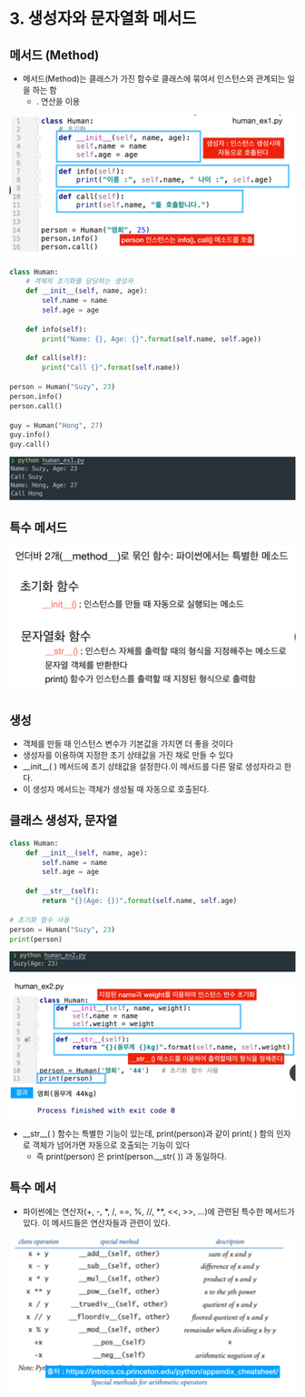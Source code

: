 # 3. 생성자와 문자열화 메서드

## 메서드 \(Method\)

* 메서드\(Method\)는 클래스가 가진 함수로 클래스에 묶여서 인스턴스와 관계되는 일을 하는 함
  *  . 연산을 이용

![](.gitbook/assets/2019-12-28-12.33.37.png)

```python
class Human:
    # 객체의 초기화를 담당하는 생성자
    def __init__(self, name, age):
        self.name = name
        self.age = age

    def info(self):
        print("Name: {}, Age: {}".format(self.name, self.age))

    def call(self):
        print("Call {}".format(self.name))

person = Human("Suzy", 23)
person.info()
person.call()

guy = Human("Hong", 27)
guy.info()
guy.call()
```

![](.gitbook/assets/2019-12-28-12.37.57.png)

## 특수 메서드

![](.gitbook/assets/2019-12-28-12.39.14.png)

## 생성

* 객체를 만들 때 인스턴스 변수가 기본값을 가지면 더 좋을 것이다
* 생성자를 이용하여 지정한 초기 상태값을 가진 채로 만들 수 있다
* \_\_init\_\_\( \) 메서드에 초기 상태값을 설정한다.이 메서드를 다른 말로 생성자라고 한다.
* 이 생성자 메서드는 객체가 생성될 때 자동으로 호출된다.

## 클래스 생성자, 문자열 

```python
class Human:
    def __init__(self, name, age):
        self.name = name
        self.age = age
    
    def __str__(self):
        return "{}(Age: {})".format(self.name, self.age)

# 초기화 함수 사용
person = Human("Suzy", 23)
print(person)
```

![](.gitbook/assets/2019-12-28-12.44.31.png)

![](.gitbook/assets/2019-12-28-12.45.00.png)

* \_\_str\_\_\( \) 함수는 특별한 기능이 있는데, print\(person\)과 같이 print\( \) 함의 인자로 객체가 넘어가면 자동으로 호출되는 기능이 있다
  * 즉 print\(person\) 은 print\(person.\_\_str\( \)\) 과 동일하다.

## 특수 메서

* 파이썬에는 연산자\(+, -, \*, /, ==, %, //, \*\*, &lt;&lt;, &gt;&gt;, ...\)에 관련된 특수한 메서드가 있다. 이 메서드들은 연산자들과 관련이 있다.

![](.gitbook/assets/2019-12-28-12.48.35.png)

